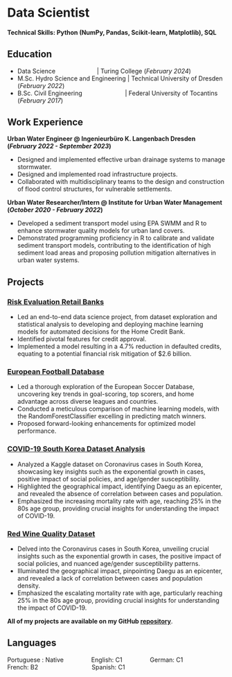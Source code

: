 # Data Scientist

#### Technical Skills: Python (NumPy, Pandas, Scikit-learn, Matplotlib), SQL

## Education
- Data Science &emsp;&emsp;&emsp;&emsp;&emsp;&emsp;&nbsp; | Turing College (_February 2024_)								       		
- M.Sc. Hydro Science and Engineering	| Technical University of Dresden (_February 2022_)	 			        		
- B.Sc. Civil Engineering &emsp;&emsp;&emsp;&emsp;&emsp;&emsp;&ensp; | Federal University of Tocantins (_February 2017_)

## Work Experience
**Urban Water Engineer @ Ingenieurbüro K. Langenbach Dresden (_February 2022 - September 2023_)**
- Designed and implemented effective urban drainage systems to manage stormwater.
- Designed and implemented road infrastructure projects.
- Collaborated with multidisciplinary teams to the design and construction of flood control structures, for vulnerable settlements.

**Urban Water Researcher/Intern @ Institute for Urban Water Management (_October 2020 - February 2022_)**
- Developed a sediment transport model using EPA SWMM and R to enhance stormwater quality models for urban land covers.
- Demonstrated programming proficiency in R to calibrate and validate sediment transport models, contributing to the identification of high sediment load areas and proposing pollution mitigation alternatives in urban water systems.

## Projects

### [Risk Evaluation Retail Banks](https://github.com/renatomarianoo/Risk_Evaluation_Retail_Banks)
- Led an end-to-end data science project, from dataset exploration and statistical analysis to developing and deploying machine learning models for automated decisions for the Home Credit Bank.
- Identified pivotal features for credit approval.
- Implemented a model resulting in a 4.7% reduction in defaulted credits, equating to a potential financial risk mitigation of $2.6 billion.

### [European Football Database](https://github.com/renatomarianoo/European-Football-Database)
- Led a thorough exploration of the European Soccer Database, uncovering key trends in goal-scoring, top scorers, and home advantage across diverse leagues and countries. 
- Conducted a meticulous comparison of machine learning models, with the RandomForestClassifier excelling in predicting match winners.
- Proposed forward-looking enhancements for optimized model performance.

### [COVID-19 South Korea Dataset Analysis](https://github.com/renatomarianoo/COVID-19-South-Korea)
- Analyzed a Kaggle dataset on Coronavirus cases in South Korea, showcasing key insights such as the exponential growth in cases, positive impact of social policies, and age/gender susceptibility.
- Highlighted the geographical impact, identifying Daegu as an epicenter, and revealed the absence of correlation between cases and population.
- Emphasized the increasing mortality rate with age, reaching 25% in the 80s age group, providing crucial insights for understanding the impact of COVID-19.

### [Red Wine Quality Dataset](https://github.com/renatomarianoo/Wine-Quality-Dataset)
- Delved into the Coronavirus cases in South Korea, unveiling crucial insights such as the exponential growth in cases, the positive impact of social policies, and nuanced age/gender susceptibility patterns. 
- Illuminated the geographical impact, pinpointing Daegu as an epicenter, and revealed a lack of correlation between cases and population density. 
- Emphasized the escalating mortality rate with age, particularly reaching 25% in the 80s age group, providing crucial insights for understanding the impact of COVID-19.

**All of my projects are available on my GitHub [repository](https://github.com/renatomarianoo?tab=repositories)**.

## Languages
Portuguese : Native &emsp;&emsp;&emsp;&emsp; English: C1 &emsp;&emsp;&emsp;&emsp; German: C1 &emsp;&emsp;&emsp;&emsp;<br>
French: B2 &emsp;&emsp;&emsp;&emsp;&emsp;&emsp;&emsp;&emsp;&nbsp; Spanish: C1


